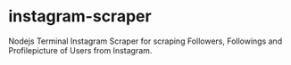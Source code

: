# instagram-scraper
Nodejs Terminal Instagram Scraper for scraping Followers, Followings and Profilepicture of Users from Instagram.
